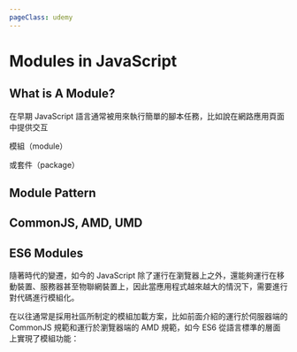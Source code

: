```yaml
---
pageClass: udemy
---
```


# Modules in JavaScript

## What is A Module?

在早期 JavaScript 語言通常被用來執行簡單的腳本任務，比如說在網路應用頁面中提供交互

模組（module）

或套件（package）

## Module Pattern

## CommonJS, AMD, UMD

## ES6 Modules

隨著時代的變遷，如今的 JavaScript 除了運行在瀏覽器上之外，還能夠運行在移動裝置、服務器甚至物聯網裝置上，因此當應用程式越來越大的情況下，需要進行對代碼進行模組化。

在以往通常是採用社區所制定的模組加載方案，比如前面介紹的運行於伺服器端的 CommonJS 規範和運行於瀏覽器端的 AMD 規範，如今 ES6 從語言標準的層面上實現了模組功能：
